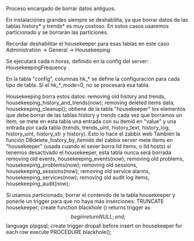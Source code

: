 Proceso encargado de borrar datos antiguos.

En instalaciónes grandes siempre se deshabilita, ya que borrar datos de las tablas history* y trends* es muy costoso.
En estos casos usaremos particionado y se borrarán las particiones.

Recordar deshabilitar el housekeeper para esas tablas en este caso
Administration -> General -> Housekeeping

Se ejecutará cada n horas, definido en la config del server: HousekeepingFrequency

En la tabla "config", columnas hk_* se define la configuración para cada tipo de tabla.
Si el hk_*_mode=0, no se procesará esa tabla.

Housekeeping borra estos datos:
  removing old history and trends, housekeeping_history_and_trends(now);
  removing deleted items data, housekeeping_cleanup();
    obtiene de la tabla "housekeeper" los elementos que debe borrar de las tablas history y trends
    cada vez que borramos un item, se mete en esta tabla una entrada con su itemid en "value" y una entrada por cada tabla (trends, trends_uint, history_text, history_log, history_uint, history_str y history). Esto lo hace el zabbix web
    También la función DBdelete_history_by_itemids del zabbix server mete items en "housekeeper" (usada cuando el sever borra lld items, o lld hosts)
    si tenemos desactivado el housekeeper, esta tabla nunca será borrada
  removing old events, housekeeping_events(now);
  removing old problems, housekeeping_problems(now);
  removing old sessions, housekeeping_sessions(now);
  removing old service alarms, housekeeping_services(now);
  removing old audit log items, housekeeping_audit(now);


Si usamos particionado, borrar el contenido de la tabla housekeeper y ponerle un trigger para que no haya más inserciones:
TRUNCATE housekeeper;
create function blackhole () returns trigger as $$ begin return NULL; end; $$ language plpgsql;
create trigger dropall before insert on housekeeper for each row execute PROCEDURE blackhole();
